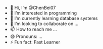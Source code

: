 - 👋 Hi, I’m @ChenBei07
- 👀 I’m interested in programming
- 🌱 I’m currently learning database systems
- 💞️ I’m looking to collaborate on ...
- 📫 How to reach me ...
- 😄 Pronouns: ...
- ⚡ Fun fact: Fast Learner

<!---
ChenBei07/ChenBei07 is a ✨ special ✨ repository because its `README.md` (this file) appears on your GitHub profile.
You can click the Preview link to take a look at your changes.
--->
